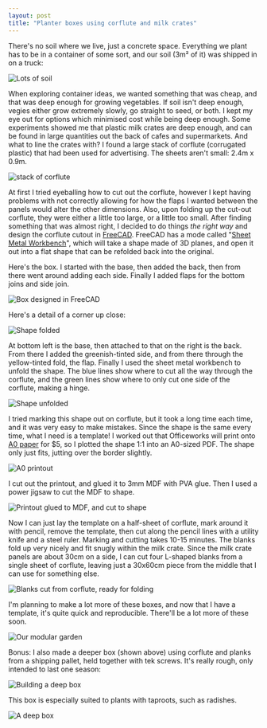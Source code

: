 ```yaml
---
layout: post
title: "Planter boxes using corflute and milk crates"
---
```


There's no soil where we live, just a concrete space.  Everything we plant has
to be in a container of some sort, and our soil (3m² of it) was shipped in on
a truck:

![Lots of soil](/assets/images/2023-01-06/planter-boxes-soil-1.jpg)

When exploring container ideas, we wanted something that was cheap, and that
was deep enough for growing vegetables.  If soil isn't deep enough, vegies
either grow extremely slowly, go straight to seed, or both.  I kept my eye out
for options which minimised cost while being deep enough.  Some experiments
showed me that plastic milk crates are deep enough, and can be found in large
quantities out the back of cafes and supermarkets.  And what to line the crates
with?  I found a large stack of corflute (corrugated plastic) that had been
used for advertising.  The sheets aren't small: 2.4m x 0.9m.

![stack of corflute ](/assets/images/2023-01-06/planter-boxes-20230108_104029.jpg)

At first I tried eyeballing how to cut out the corflute, however I kept
having problems with not correctly allowing for how the flaps I wanted
between the panels would alter the other dimensions.  Also, upon folding up
the cut-out corflute, they were either a little too large, or a little too
small.  After finding something that was almost right, I decided to do things
_the right way_ and design the corflute cutout in [FreeCAD](https://www.freecad.org/).  FreeCAD has a
mode called "[Sheet Metal Workbench](https://wiki.freecadweb.org/SheetMetal_Workbench)", which will take a shape made of 3D planes,
and open it out into a flat shape that can be refolded back into the original.

Here's the box.  I started with the base, then added the back, then from there
went around adding each side.  Finally I added flaps for the bottom joins and
side join.

![Box designed in FreeCAD ](/assets/images/2023-01-06/planter-boxes-freecad-box.png)

Here's a detail of a corner up close:

![Shape folded ](/assets/images/2023-01-06/planter-boxes-freecad-fold.jpg)

At bottom left is the base, then attached to that on the right is the back.  From
 there I added the greenish-tinted side, and from there through the yellow-tinted
fold, the flap.  Finally I used the sheet metal workbench to unfold the shape.
The blue lines show where to cut all the way through the corflute, and the green
lines show where to only cut one side of the corflute, making a hinge.

![Shape unfolded ](/assets/images/2023-01-06/planter-boxes-freecad-unfolded.jpg)

I tried marking this shape out on corflute, but it took a long time each time,
and it was very easy to make mistakes.  Since the shape is the same every time,
what I need is a template!  I worked out that Officeworks will print onto [A0
paper](https://en.wikipedia.org/wiki/ISO_216#Dimensions_of_A,_B_and_C_series) for $5, so I plotted the shape 1:1 into an A0-sized PDF.  The shape only
just fits, jutting over the border slightly.

![A0 printout ](/assets/images/2023-01-06/planter-boxes-a0-printout.jpg)

I cut out the printout, and glued it to 3mm MDF with PVA glue.  Then I used
a power jigsaw to cut the MDF to shape.

![Printout glued to MDF, and cut to shape ](/assets/images/2023-01-06/planter-boxes-template.jpg)

Now I can just lay the template on a half-sheet of corflute, mark around it
with pencil, remove the template, then cut along the pencil lines with a
utility knife and a steel ruler.  Marking and cutting takes 10-15 minutes.
The blanks fold up very nicely and fit snugly within the milk crate.  Since
the milk crate panels are about 30cm on a side, I can cut four L-shaped
blanks from a single sheet of corflute, leaving just a 30x60cm piece
from the middle that I can use for something else.

![Blanks cut from corflute, ready for folding ](/assets/images/2023-01-06/planter-boxes-blanks-ready-for-folding.jpg)

I'm planning to make a lot more of these boxes, and now that I have a template,
it's quite quick and reproducible.  There'll be a lot more of these soon.

![Our modular garden ](/assets/images/2023-01-06/planter-boxes-our-garden.jpg)

Bonus: I also made a deeper box (shown above) using corflute and planks from a
shipping pallet, held together with tek screws.  It's really rough, only
intended to last one season:

![Building a deep box](/assets/images/2023-01-06/planter-boxes-big-box-1.jpg)

This box is especially suited to plants with taproots, such as radishes.

![A deep box](/assets/images/2023-01-06/planter-boxes-big-box-2.jpg)


